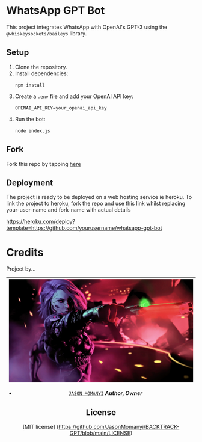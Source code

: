 # WhatsApp GPT Bot

This project integrates WhatsApp with OpenAI's GPT-3 using the `@whiskeysockets/baileys` library.

## Setup

1. Clone the repository.
2. Install dependencies:
    ```
    npm install
    ```
3. Create a `.env` file and add your OpenAI API key:
    ```
    OPENAI_API_KEY=your_openai_api_key
    ```
4. Run the bot:
    ```
    node index.js
    ```


## Fork
 Fork this repo by tapping  [here](https://github.com/JasonMomanyi/BACKTRACK-GPT)

## Deployment

The project is ready to be deployed on a web hosting service ie heroku.
To link the project to heroku, fork the repo and use this link whilst replacing your-user-name and fork-name with actual details

https://heroku.com/deploy?template=https://github.com/yourusername/whatsapp-gpt-bot


# Credits

Project by...

<div align="center">
  
| [![Jason Momanyi](https://github.com/JasonMomanyi/BACKTRACK-GPT/blob/main/backtrack.jpg?lenght=50width=50)](https://github.com/JasonMomanyi)|
|----|
* [`JASON MOMANYI`](https://github.com/JasonMomanyi) ***Author, Owner***


## License

[MIT license] (https://github.com/JasonMomanyi/BACKTRACK-GPT/blob/main/LICENSE)


